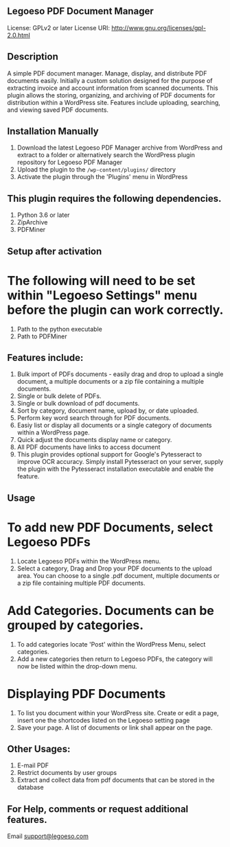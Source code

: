 ## Legoeso PDF Document Manager
License: GPLv2 or later
License URI: http://www.gnu.org/licenses/gpl-2.0.html

## Description
A simple PDF document manager. Manage, display, and distribute PDF documents easily. Initially a custom solution designed for the purpose of extracting invoice and account information from scanned documents.  This plugin allows the storing, organizing, and archiving of PDF documents for distribution within a WordPress site. Features include uploading, searching, and viewing saved PDF documents.			  

## Installation Manually
1. Download the latest Legoeso PDF Manager archive from WordPress and extract to a folder or alternatively search the WordPress plugin repository for Legoeso PDF Manager
2. Upload the plugin to the `/wp-content/plugins/` directory
3. Activate the plugin through the 'Plugins' menu in WordPress


## This plugin requires the following dependencies.
1. Python 3.6 or later
2. ZipArchive
3. PDFMiner

## Setup after activation
# The following will need to be set within "Legoeso Settings" menu before the plugin can work correctly.
1.  Path to the python executable 
2.  Path to PDFMiner

## Features include:
1. Bulk import of PDFs documents - easily drag and drop to upload a single document, a multiple documents or a zip file containing a multiple documents.  
2. Single or bulk delete of PDFs.
3. Single or bulk download of pdf documents.
4. Sort by category, document name, upload by, or date uploaded.
5. Perform key word search through for PDF documents.
6. Easiy list or display all documents or a single category of documents within a WordPress page.
7. Quick adjust the documents display name or category.
8. All PDF documents have links to access document
9. This plugin provides optional support for Google's Pytesseract to improve OCR accuracy.  Simply install Pytesseract on your server, supply the plugin with the Pytesseract installation executable and enable the feature.

## Usage
# To add new PDF Documents, select Legoeso PDFs 
1. Locate Legoeso PDFs within the WordPress menu. 
2. Select a category, Drag and Drop your PDF documents to the upload area. You can choose to a single .pdf document, multiple documents or a zip file containing multiple PDF documents. 

# Add Categories. Documents can be grouped by categories. 
1. To add categories locate 'Post' within the WordPress Menu, select categories.  
2. Add a new categories then return to Legoeso PDFs, the category will now be listed within the drop-down menu. 

# Displaying PDF Documents
1. To list you document within your WordPress site. Create or edit a page, insert one the shortcodes listed on the Legoeso setting page
2. Save your page. A list of documents or link shall appear on the page.

## Other Usages:
1. E-mail PDF 
2. Restrict documents by user groups
3. Extract and collect data from pdf documents that can be stored in the database

## For Help, comments or request additional features.
Email support@legoeso.com
